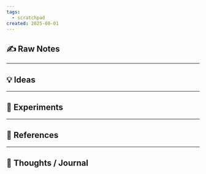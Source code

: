 ```yaml
---
tags:
  - scratchpad
created: 2025-08-01
---
```

## ✍️ Raw Notes  

---

## 💡 Ideas  


---
## 🔧 Experiments  



---

## 🔗 References  


---

## 🧠 Thoughts / Journal  


